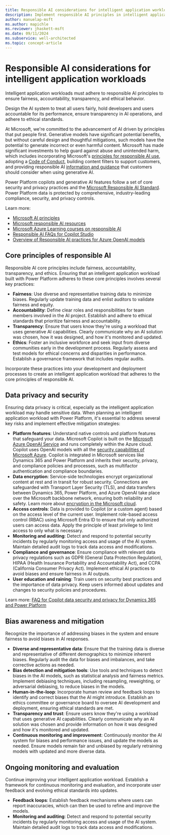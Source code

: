 ```yaml
---
title: Responsible AI considerations for intelligent application workloads
description: Implement responsible AI principles in intelligent application workloads to ensure fairness, accountability, transparency, and ethical behavior while protecting data privacy.
author: manuelap-msft
ms.author: mapichle
ms.reviewer: jhaskett-msft
ms.date: 09/11/2024
ms.subservice: well-architected
ms.topic: concept-article
---
```


# Responsible AI considerations for intelligent application workloads

Intelligent application workloads must adhere to responsible AI principles to ensure fairness, accountability, transparency, and ethical behavior.

Design the AI system to treat all users fairly, hold developers and users accountable for its performance, ensure transparency in AI operations, and adhere to ethical standards.

At Microsoft, we're committed to the advancement of AI driven by principles that put people first. Generative models have significant potential benefits, but without careful design and thoughtful mitigations, such models have the potential to generate incorrect or even harmful content. Microsoft has made significant investments to help guard against abuse and unintended harm, which includes incorporating Microsoft's [principles for responsible AI use](https://www.microsoft.com/ai/responsible-ai?activetab=pivot1:primaryr6), adopting a [Code of Conduct](/legal/cognitive-services/openai/code-of-conduct?context=/azure/ai-services/openai/context/context), building content filters to support customers, and providing responsible AI [information and guidance](/legal/cognitive-services/openai/transparency-note?context=%2Fazure%2Fai-services%2Fopenai%2Fcontext%2Fcontext&tabs=image) that customers should consider when using generative AI. 

Power Platform copilots and generative AI features follow a set of core security and privacy practices and the [Microsoft Responsible AI Standard](https://www.microsoft.com/ai/principles-and-approach). Power Platform data is protected by comprehensive, industry-leading compliance, security, and privacy controls.

Learn more:

- [Microsoft AI principles](https://www.microsoft.com/ai/responsible-ai)
- [Microsoft responsible AI resources](https://www.microsoft.com/ai/responsible-ai-resources)
- [Microsoft Azure Learning courses on responsible AI](/training/paths/responsible-ai-business-principles/)
- [Responsible AI FAQs for Copilot Studio](/microsoft-copilot-studio/responsible-ai-overview)
- [Overview of Responsible AI practices for Azure OpenAI models](/legal/cognitive-services/openai/overview)

## Core principles of responsible AI

Responsible AI core principles include fairness, accountability, transparency, and ethics. Ensuring that an intelligent application workload built with Power Platform adheres to these core principles involves several key practices:

- **Fairness**: Use diverse and representative training data to minimize biases. Regularly update training data and enlist auditors to validate fairness and equity.
- **Accountability**: Define clear roles and responsibilities for team members involved in the AI project. Establish and adhere to ethical standards that prioritize fairness and accountability.
- **Transparency**: Ensure that users know they're using a workload that uses generative AI capabilities. Clearly communicate why an AI solution was chosen, how it was designed, and how it's monitored and updated.
- **Ethics**: Foster an inclusive workforce and seek input from diverse communities early in the development process. Regularly assess and test models for ethical concerns and disparities in performance. Establish a governance framework that includes regular audits.

Incorporate these practices into your development and deployment processes to create an intelligent application workload that adheres to the core principles of responsible AI.

## Data privacy and security

Ensuring data privacy is critical, especially as the intelligent application workload may handle sensitive data. When planning an intelligent application workload with Power Platform, it's essential to address several key risks and implement effective mitigation strategies:

- **Platform features**: Understand native controls and platform features that safeguard your data. Microsoft Copilot is built on the [Microsoft Azure OpenAI Service](/azure/cognitive-services/openai/overview) and runs completely within the Azure cloud. Copilot uses OpenAI models with all the [security capabilities of Microsoft Azure](/azure/security/fundamentals/overview). Copilot is integrated in Microsoft services like Dynamics 365 and Power Platform and inherits their security, privacy, and compliance policies and processes, such as multifactor authentication and compliance boundaries.
- **Data encryption**:  Service-side technologies encrypt organizational content at rest and in transit for robust security. Connections are safeguarded with Transport Layer Security (TLS), and data transfers between Dynamics 365, Power Platform, and Azure OpenAI take place over the Microsoft backbone network, ensuring both reliability and safety. Learn more about [encryption in the Microsoft cloud](/purview/office-365-encryption-in-the-microsoft-cloud-overview).
- **Access controls**: Data is provided to Copilot (or a custom agent) based on the access level of the current user. Implement role-based access control (RBAC) using Microsoft Entra ID to ensure that only authorized users can access data. Apply the principle of least privilege to limit access to only what is necessary.
- **Monitoring and auditing**: Detect and respond to potential security incidents by regularly monitoring access and usage of the AI system. Maintain detailed audit logs to track data access and modifications.
- **Compliance and governance**: Ensure compliance with relevant data privacy regulations such as GDPR (General Data Protection Regulation), HIPAA (Health Insurance Portability and Accountability Act), and CCPA (California Consumer Privacy Act). Implement ethical AI practices to avoid biases and ensure fairness in AI outputs.
- **User education and raining**: Train users on security best practices and the importance of data privacy. Keep users informed about updates and changes to security policies and procedures.

Learn more: [FAQ for Copilot data security and privacy for Dynamics 365 and Power Platform](/power-platform/faqs-copilot-data-security-privacy)

## Bias awareness and mitigation

Recognize the importance of addressing biases in the system and ensure fairness to avoid biases in AI responses.

- **Diverse and representative data**: Ensure that the training data is diverse and representative of different demographics to minimize inherent biases. Regularly audit the data for biases and imbalances, and take corrective actions as needed.
- **Bias detection and mitigation tools**: Use tools and techniques to detect biases in the AI models, such as statistical analysis and fairness metrics. Implement debiasing techniques, including resampling, reweighting, or adversarial debiasing, to reduce biases in the models.
- **Human-in-the-loop**: Incorporate human review and feedback loops to identify and correct biases that the AI might introduce. Establish an ethics committee or governance board to oversee AI development and deployment, ensuring ethical standards are met.
- **Transparency and trust**: Ensure users know they're using a workload that uses generative AI capabilities. Clearly communicate why an AI solution was chosen and provide information on how it was designed and how it's monitored and updated.
- **Continuous monitoring and improvement**: Continuously monitor the AI system for biases and performance issues, and update the models as needed. Ensure models remain fair and unbiased by regularly retraining models with updated and more diverse data.

## Ongoing monitoring and evaluation

Continue improving your intelligent application workload. Establish a framework for continuous monitoring and evaluation, and incorporate user feedback and evolving ethical standards into updates.

- **Feedback loops**: Establish feedback mechanisms where users can report inaccuracies, which can then be used to refine and improve the models.
- **Monitoring and auditing**: Detect and respond to potential security incidents by regularly monitoring access and usage of the AI system. Maintain detailed audit logs to track data access and modifications.

